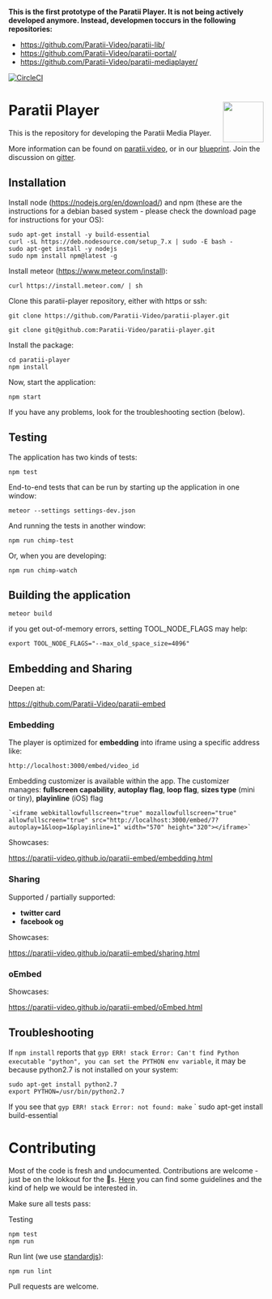 **This is the first prototype of the Paratii Player. It is not being actively developed anymore. Instead, developmen toccurs in the following repositories:**

* https://github.com/Paratii-Video/paratii-lib/
* https://github.com/Paratii-Video/paratii-portal/
* https://github.com/Paratii-Video/paratii-mediaplayer/



[![CircleCI](https://circleci.com/gh/Paratii-Video/paratii-player.svg?style=svg)](https://circleci.com/gh/Paratii-Video/paratii-player)

# Paratii Player <img align="right" height="80" src="https://i.imgur.com/vNoLqaG.png">

This is the repository for developing the Paratii Media Player.

More information can be found on [paratii.video](http://paratii.video/), or in our [blueprint](https://github.com/Paratii-Video/paratii-player/wiki/Paratii-Blueprint). Join the discussion on [gitter](https://gitter.im/Paratii-Video).


## Installation

Install node (https://nodejs.org/en/download/) and npm (these are the instructions for a debian based system - please check the download page for instructions for your OS):

    sudo apt-get install -y build-essential
    curl -sL https://deb.nodesource.com/setup_7.x | sudo -E bash -
    sudo apt-get install -y nodejs
    sudo npm install npm@latest -g

Install meteor (https://www.meteor.com/install):

    curl https://install.meteor.com/ | sh


Clone this paratii-player repository, either with https or ssh:

    git clone https://github.com/Paratii-Video/paratii-player.git

    git clone git@github.com:Paratii-Video/paratii-player.git

Install the package:

    cd paratii-player
    npm install

Now, start the application:

    npm start

If you have any problems, look for the troubleshooting section (below).


## Testing

The application has two kinds of tests:

    npm test

End-to-end tests that can be run by starting up the application in one window:

    meteor --settings settings-dev.json

And running the tests in another window:

    npm run chimp-test

Or, when you are developing:

    npm run chimp-watch


## Building the application

    meteor build

if you get out-of-memory errors, setting TOOL_NODE_FLAGS may help:

    export TOOL_NODE_FLAGS="--max_old_space_size=4096"

## Embedding and Sharing

Deepen at:

<a href="https://github.com/Paratii-Video/paratii-embed" target="_blank">https://github.com/Paratii-Video/paratii-embed</a>

### Embedding
The player is optimized for **embedding** into iframe using a specific address like:

	http://localhost:3000/embed/video_id

Embedding customizer is available within the app.
The customizer manages: **fullscreen capability**, **autoplay flag**, **loop flag**, **sizes type** (mini or tiny), **playinline** (iOS) flag

	`<iframe webkitallowfullscreen="true" mozallowfullscreen="true" allowfullscreen="true" src="http://localhost:3000/embed/7?autoplay=1&loop=1&playinline=1" width="570" height="320"></iframe>`

Showcases:

<a href="https://paratii-video.github.io/paratii-embed/embedding.html" target="_blank">https://paratii-video.github.io/paratii-embed/embedding.html</a>

### Sharing

Supported / partially supported:
- **twitter card**
- **facebook og**

Showcases:

<a href="https://paratii-video.github.io/paratii-embed/sharing.html" target="_blank">https://paratii-video.github.io/paratii-embed/sharing.html</a>

### oEmbed

Showcases:

<a href="https://paratii-video.github.io/paratii-embed/oEmbed.html" target="_blank">https://paratii-video.github.io/paratii-embed/oEmbed.html</a>

## Troubleshooting

If `npm install` reports that `gyp ERR! stack Error: Can't find Python executable "python", you can set the PYTHON env variable`, it may be because python2.7 is not installed on your system:

    sudo apt-get install python2.7
    export PYTHON=/usr/bin/python2.7


If you see that `gyp ERR! stack Error: not found: make`
`
   sudo apt-get install build-essential


# Contributing

Most of the code is fresh and undocumented. Contributions are welcome - just be on the lokkout for the 🐲s. [Here](https://github.com/Paratii-Video/wiki/blob/master/CONTRIBUTING.md) you can find some guidelines and the kind of help we would be interested in.

Make sure all tests pass:

Testing

    npm test
    npm run

Run lint (we use [standardjs](https://standardjs.com/)):

    npm run lint

Pull requests are welcome.
